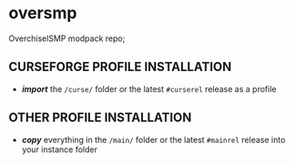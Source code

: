 # oversmp
OverchiselSMP modpack repo;

## CURSEFORGE PROFILE INSTALLATION
- ***import*** the `/curse/` folder or the latest `#curserel` release as a profile

## OTHER PROFILE INSTALLATION
- ***copy*** everything in the `/main/` folder or the latest `#mainrel` release into your instance folder

